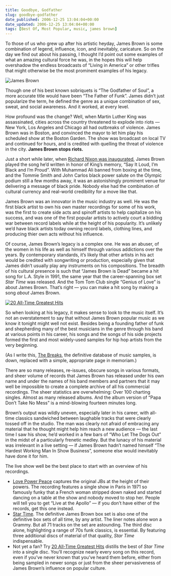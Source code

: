 ```yaml
---
title: Goodbye, Godfather
slug: goodbye-godfather
date_published: 2006-12-25 13:04:04+00:00
date_updated: 2006-12-25 13:04:04+00:00
tags: [Best Of, Most Popular, music, james brown]
---
```

To those of us who grew up after his artistic heyday, James Brown is some combination of legend, influence, icon, and inevitably, caricature. So on the day we find out about his passing, I thought I’d point out some examples of what an amazing cultural force he was, in the hopes this will help overshadow the endless broadcasts of “Living in America” or other trifles that might otherwise be the most prominent examples of his legacy.

![James Brown](/images/james-brown.jpg)

Though one of his best known sobriquets is “The Godfather of Soul”, a more accurate title would have been “The Father of Funk”. James didn’t just popularize the term, he defined the genre as a unique combination of sex, sweat, and social awareness. And it worked, at every level.

How profound was the change? Well, when Martin Luther King was assassinated, cities across the country threatened to explode into riots — New York, Los Angeles and Chicago all had outbreaks of violence. James Brown was in Boston, and convinced the mayor to let him play his scheduled show at the Boston Garden. The show was broadcast on local TV and continued for hours, and is credited with quelling the threat of violence in the city. **James Brown stops riots.**

Just a short while later, when [Richard Nixon was inaugurated](http://www.time.com/time/magazine/printout/0,8816,838850,00.html), James Brown played the song he’d written in honor of King’s memory, “Say It Loud, I’m Black and I’m Proud”. With Muhammad Ali banned from boxing at the time, and the Tommie Smith and John Carlos black power salute on the Olympic podium still a few months away, it was an astonishingly prominent venue for delivering a message of black pride. Nobody else had the combination of cultural currency and real-world credibility for a move like that.

James Brown was an innovator in the music industry as well. He was the first black artist to own his own master recordings for some of his work, was the first to create side acts and spinoff artists to help capitalize on his success, and was one of the first popular artists to actively court a bidding war between record labels while at the height of his popularity. It’s unlikely we’d have black artists today owning record labels, clothing lines, and producing thier own acts without his influence.

Of course, James Brown’s legacy is a complex one. He was an abuser, of the women in his life as well as himself through various addictions over the years. By contemporary standards, it’s likely that other artists in his act would be credited with songwriting or production, especially given that James didn’t usually play any instruments on his compositions. The breadth of his cultural presence is such that “James Brown is Dead” became a hit song for L.A. Style in 1991, the same year that the career-spanning box set *Star Time* was released. And the Tom Tom Club single “Genius of Love” is about James Brown. That’s right — you can make a hit song by making a song *about* James Brown.

[![20 All-Time Greatest Hits](/images/james-brown-20greatest.jpg)](http://www.amazon.com/exec/obidos/ASIN/B000001DUP/2020-20/)

So when looking at his legacy, it makes sense to look to the music itself. It’s not an overstatement to say that without James Brown popular music as we know it tonight might well not exist. Besides being a founding father of funk and shepherding many of the best musicians in the genre through his band at various points in his career, his songs and the songs of his side projects formed the first and most widely-used samples for hip hop artists from the very beginning.

(As I write this, [The Breaks](http://www.the-breaks.com/), the definitive database of music samples, is down, replaced with a simple, appropriate page in memoriam.)

There are so many releases, re-issues, obscure songs in various formats, and sheer volume of records that James Brown has released under his own name and under the names of his band members and partners that it may well be impossible to create a complete archive of all his commercial recordings. The sheer statistics are overwhelming: Over 100 charting singles. Almost as many released albums. And the album version of “Papa Don’t Take No Mess” is a mind-blowing fourteen minutes long.

Brown’s output was wildly uneven, especially later in his career, with all-time classics sandwiched between laughable tracks that were clearly tossed off in the studio. The man was clearly not afraid of embracing any material that he thought might help him reach a new audience — the last time I saw his show, he’d worked in a few bars of “Who Let The Dogs Out” in the midst of a particularly frenetic medley. But the lunacy of his material was irrelevant in a live setting — if James Brown hadn’t named himself “The Hardest Working Man In Show Business”, someone else would inevitably have done it for him.

The live show well be the best place to start with an overview of his recordings.

- [Love Power Peace](http://www.amazon.com/exec/obidos/ASIN/B000001DWX/2020-20) captures the original JBs at the height of their powers. The recording features a single show in Paris in 1971 so famously funky that a French woman stripped down naked and started dancing on a table at the show and nobody moved to stop her. People will tell you to get “Live at the Apollo” — if you don’t have either of the records, get this one instead.
- [Star Time](http://www.amazon.com/exec/obidos/ASIN/B000001G1E/2020-20/). The definitive James Brown box set is also one of the definitive box sets of all time, by any artist. The liner notes alone won a Grammy. But all 71 tracks on the set are astounding. The third disc alone, highlighting a range of 70s funk classics, is essential. By featuring three additional discs of material of that quality, *Star Time* indispensable.
- Not yet a fan? Try [20 All-Time Greatest Hits](http://www.amazon.com/exec/obidos/ASIN/B000001DUP/2020-20/) distills the best of *Star Time* into a single disc. You’ll recognize nearly every song on this record, even if you’ve never known that you’ve heard them before, either from being sampled in newer songs or just from the sheer pervasiveness of James Brown’s influence on popular culture.

